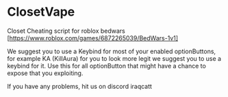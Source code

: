 # ClosetVape
Closet Cheating script for roblox bedwars
[https://www.roblox.com/games/6872265039/BedWars-1v1]

We suggest you to use a Keybind for most of your enabled optionButtons, for example KA (KillAura) for you to look more legit we suggest you to use a keybind for it.
Use this for all optionButton that might have a chance to expose that you exploiting.

If you have any problems, hit us on discord iraqcatt
